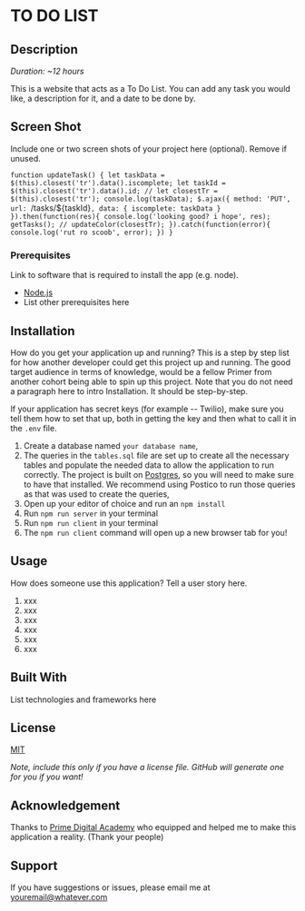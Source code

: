 
# TO DO LIST

## Description

_Duration: ~12 hours_

This is a website that acts as a To Do List. You can add any task you would like, a description for it, and a date to be done by. 

## Screen Shot

Include one or two screen shots of your project here (optional). Remove if unused.

`function updateTask() {
    let taskData = $(this).closest('tr').data().iscomplete;
    let taskId = $(this).closest('tr').data().id;
    // let closestTr = $(this).closest('tr');
    console.log(taskData);
    $.ajax({
        method: 'PUT',
        url: `/tasks/${taskId}`,
        data: {
            iscomplete: taskData
        }
    }).then(function(res){
        console.log('looking good? i hope', res);
        getTasks();
        // updateColor(closestTr);
    }).catch(function(error){
        console.log('rut ro scoob', error);
    })
}`

### Prerequisites

Link to software that is required to install the app (e.g. node).

- [Node.js](https://nodejs.org/en/)
- List other prerequisites here

## Installation

How do you get your application up and running? This is a step by step list for how another developer could get this project up and running. The good target audience in terms of knowledge, would be a fellow Primer from another cohort being able to spin up this project. Note that you do not need a paragraph here to intro Installation. It should be step-by-step.

If your application has secret keys (for example --  Twilio), make sure you tell them how to set that up, both in getting the key and then what to call it in the `.env` file.

1. Create a database named `your database name`,
2. The queries in the `tables.sql` file are set up to create all the necessary tables and populate the needed data to allow the application to run correctly. The project is built on [Postgres](https://www.postgresql.org/download/), so you will need to make sure to have that installed. We recommend using Postico to run those queries as that was used to create the queries, 
3. Open up your editor of choice and run an `npm install`
4. Run `npm run server` in your terminal
5. Run `npm run client` in your terminal
6. The `npm run client` command will open up a new browser tab for you!

## Usage
How does someone use this application? Tell a user story here.

1. xxx
2. xxx
3. xxx
4. xxx
5. xxx
6. xxx


## Built With

List technologies and frameworks here

## License
[MIT](https://choosealicense.com/licenses/mit/)

_Note, include this only if you have a license file. GitHub will generate one for you if you want!_

## Acknowledgement
Thanks to [Prime Digital Academy](www.primeacademy.io) who equipped and helped me to make this application a reality. (Thank your people)

## Support
If you have suggestions or issues, please email me at [youremail@whatever.com](www.google.com)